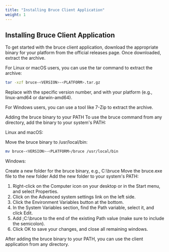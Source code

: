 ```yaml
---
title: "Installing Bruce Client Application"
weight: 1
---
```

## Installing Bruce Client Application
To get started with the bruce client application, download the appropriate binary for your platform from the official releases page. Once downloaded, extract the archive.

For Linux or macOS users, you can use the tar command to extract the archive:

```bash
tar -xzf bruce-<VERSION>-<PLATFORM>.tar.gz
```
Replace <VERSION> with the specific version number, and <PLATFORM> with your platform (e.g., linux-amd64 or darwin-amd64).

For Windows users, you can use a tool like 7-Zip to extract the archive.

Adding the bruce binary to your PATH
To use the bruce command from any directory, add the binary to your system's PATH:

Linux and macOS:

Move the bruce binary to /usr/local/bin:

```bash
mv bruce-<VERSION>-<PLATFORM>/bruce /usr/local/bin
```

Windows:

Create a new folder for the bruce binary, e.g., C:\bruce
Move the bruce.exe file to the new folder
Add the new folder to your system's PATH:
1. Right-click on the Computer icon on your desktop or in the Start menu, and select Properties.
2. Click on the Advanced system settings link on the left side.
3. Click the Environment Variables button at the bottom.
4. In the System Variables section, find the Path variable, select it, and click Edit.
5. Add ;C:\bruce to the end of the existing Path value (make sure to include the semicolon).
6. Click OK to save your changes, and close all remaining windows.

After adding the bruce binary to your PATH, you can use the client application from any directory.